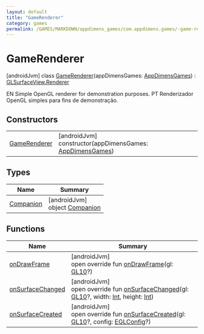 ```yaml
---
layout: default
title: "GameRenderer"
category: games
permalink: /GAMES/MARKDOWN/appdimens_games/com.appdimens.games/-game-renderer/index.html
---
```


# GameRenderer

[androidJvm]
class [GameRenderer](index.md)(appDimensGames: [AppDimensGames](../-app-dimens-games/index.md)) : [GLSurfaceView.Renderer](https://developer.android.com/reference/kotlin/android/opengl/GLSurfaceView.Renderer.html)

EN Simple OpenGL renderer for demonstration purposes. PT Renderizador OpenGL simples para fins de demonstração.

## Constructors

| | |
|---|---|
| [GameRenderer](-game-renderer.md) | [androidJvm]<br>constructor(appDimensGames: [AppDimensGames](../-app-dimens-games/index.md)) |

## Types

| Name | Summary |
|---|---|
| [Companion](-companion/index.md) | [androidJvm]<br>object [Companion](-companion/index.md) |

## Functions

| Name | Summary |
|---|---|
| [onDrawFrame](on-draw-frame.md) | [androidJvm]<br>open override fun [onDrawFrame](on-draw-frame.md)(gl: [GL10](https://developer.android.com/reference/kotlin/javax/microedition/khronos/opengles/GL10.html)?) |
| [onSurfaceChanged](on-surface-changed.md) | [androidJvm]<br>open override fun [onSurfaceChanged](on-surface-changed.md)(gl: [GL10](https://developer.android.com/reference/kotlin/javax/microedition/khronos/opengles/GL10.html)?, width: [Int](https://kotlinlang.org/api/core/kotlin-stdlib/kotlin/-int/index.html), height: [Int](https://kotlinlang.org/api/core/kotlin-stdlib/kotlin/-int/index.html)) |
| [onSurfaceCreated](on-surface-created.md) | [androidJvm]<br>open override fun [onSurfaceCreated](on-surface-created.md)(gl: [GL10](https://developer.android.com/reference/kotlin/javax/microedition/khronos/opengles/GL10.html)?, config: [EGLConfig](https://developer.android.com/reference/kotlin/javax/microedition/khronos/egl/EGLConfig.html)?) |